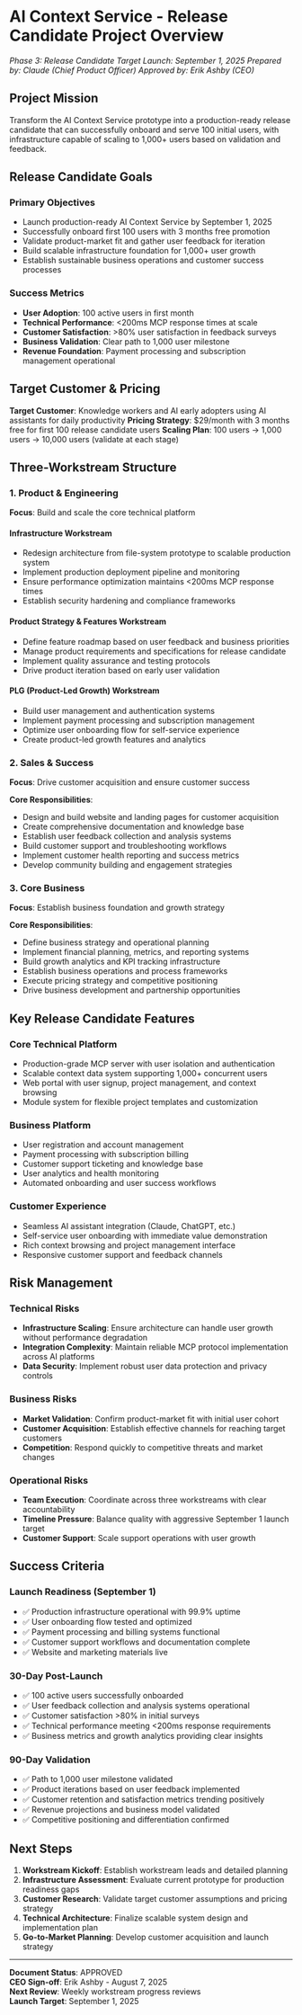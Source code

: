 # AI Context Service - Release Candidate Project Overview
*Phase 3: Release Candidate*
*Target Launch: September 1, 2025*
*Prepared by: Claude (Chief Product Officer)*
*Approved by: Erik Ashby (CEO)*

## Project Mission

Transform the AI Context Service prototype into a production-ready release candidate that can successfully onboard and serve 100 initial users, with infrastructure capable of scaling to 1,000+ users based on validation and feedback.

## Release Candidate Goals

### **Primary Objectives**
- Launch production-ready AI Context Service by September 1, 2025
- Successfully onboard first 100 users with 3 months free promotion
- Validate product-market fit and gather user feedback for iteration
- Build scalable infrastructure foundation for 1,000+ user growth
- Establish sustainable business operations and customer success processes

### **Success Metrics**
- **User Adoption**: 100 active users in first month
- **Technical Performance**: <200ms MCP response times at scale
- **Customer Satisfaction**: >80% user satisfaction in feedback surveys
- **Business Validation**: Clear path to 1,000 user milestone
- **Revenue Foundation**: Payment processing and subscription management operational

## Target Customer & Pricing

**Target Customer**: Knowledge workers and AI early adopters using AI assistants for daily productivity
**Pricing Strategy**: $29/month with 3 months free for first 100 release candidate users
**Scaling Plan**: 100 users → 1,000 users → 10,000 users (validate at each stage)

## Three-Workstream Structure

### **1. Product & Engineering**
**Focus**: Build and scale the core technical platform

#### **Infrastructure Workstream**
- Redesign architecture from file-system prototype to scalable production system
- Implement production deployment pipeline and monitoring
- Ensure performance optimization maintains <200ms MCP response times
- Establish security hardening and compliance frameworks

#### **Product Strategy & Features Workstream**
- Define feature roadmap based on user feedback and business priorities
- Manage product requirements and specifications for release candidate
- Implement quality assurance and testing protocols
- Drive product iteration based on early user validation

#### **PLG (Product-Led Growth) Workstream**
- Build user management and authentication systems
- Implement payment processing and subscription management
- Optimize user onboarding flow for self-service experience
- Create product-led growth features and analytics

### **2. Sales & Success**
**Focus**: Drive customer acquisition and ensure customer success

**Core Responsibilities**:
- Design and build website and landing pages for customer acquisition
- Create comprehensive documentation and knowledge base
- Establish user feedback collection and analysis systems
- Build customer support and troubleshooting workflows
- Implement customer health reporting and success metrics
- Develop community building and engagement strategies

### **3. Core Business**
**Focus**: Establish business foundation and growth strategy

**Core Responsibilities**:
- Define business strategy and operational planning
- Implement financial planning, metrics, and reporting systems
- Build growth analytics and KPI tracking infrastructure
- Establish business operations and process frameworks
- Execute pricing strategy and competitive positioning
- Drive business development and partnership opportunities

## Key Release Candidate Features

### **Core Technical Platform**
- Production-grade MCP server with user isolation and authentication
- Scalable context data system supporting 1,000+ concurrent users
- Web portal with user signup, project management, and context browsing
- Module system for flexible project templates and customization

### **Business Platform**
- User registration and account management
- Payment processing with subscription billing
- Customer support ticketing and knowledge base
- User analytics and health monitoring
- Automated onboarding and user success workflows

### **Customer Experience**
- Seamless AI assistant integration (Claude, ChatGPT, etc.)
- Self-service user onboarding with immediate value demonstration
- Rich context browsing and project management interface
- Responsive customer support and feedback channels

## Risk Management

### **Technical Risks**
- **Infrastructure Scaling**: Ensure architecture can handle user growth without performance degradation
- **Integration Complexity**: Maintain reliable MCP protocol implementation across AI platforms
- **Data Security**: Implement robust user data protection and privacy controls

### **Business Risks**
- **Market Validation**: Confirm product-market fit with initial user cohort
- **Customer Acquisition**: Establish effective channels for reaching target customers
- **Competition**: Respond quickly to competitive threats and market changes

### **Operational Risks**
- **Team Execution**: Coordinate across three workstreams with clear accountability
- **Timeline Pressure**: Balance quality with aggressive September 1 launch target
- **Customer Support**: Scale support operations with user growth

## Success Criteria

### **Launch Readiness (September 1)**
- ✅ Production infrastructure operational with 99.9% uptime
- ✅ User onboarding flow tested and optimized
- ✅ Payment processing and billing systems functional
- ✅ Customer support workflows and documentation complete
- ✅ Website and marketing materials live

### **30-Day Post-Launch**
- ✅ 100 active users successfully onboarded
- ✅ User feedback collection and analysis systems operational
- ✅ Customer satisfaction >80% in initial surveys
- ✅ Technical performance meeting <200ms response requirements
- ✅ Business metrics and growth analytics providing clear insights

### **90-Day Validation**
- ✅ Path to 1,000 user milestone validated
- ✅ Product iterations based on user feedback implemented
- ✅ Customer retention and satisfaction metrics trending positively
- ✅ Revenue projections and business model validated
- ✅ Competitive positioning and differentiation confirmed

## Next Steps

1. **Workstream Kickoff**: Establish workstream leads and detailed planning
2. **Infrastructure Assessment**: Evaluate current prototype for production readiness gaps
3. **Customer Research**: Validate target customer assumptions and pricing strategy
4. **Technical Architecture**: Finalize scalable system design and implementation plan
5. **Go-to-Market Planning**: Develop customer acquisition and launch strategy

---

**Document Status**: APPROVED  
**CEO Sign-off**: Erik Ashby - August 7, 2025  
**Next Review**: Weekly workstream progress reviews  
**Launch Target**: September 1, 2025